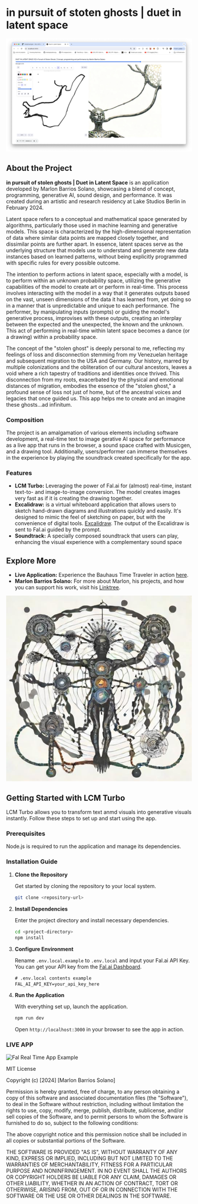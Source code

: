 
# in pursuit of stoten ghosts | duet in latent space

![Image of performance](https://github.com/marlonbarrios/fall-ai-turbo/blob/mondrian/public/ghost.png "image or performance")

## About the Project

**in pursuit of stolen ghosts | Duet in Latent Space** is an application developed by Marlon Barrios Solano, showcasing a  blend of concept, programming, generative AI, sound design, and performance. It was created during an artistic and research residency at Lake Studios Berlin in February 2024.

Latent space refers to a conceptual and mathematical space generated by algorithms, particularly those used in machine learning and generative models. This space is characterized by the high-dimensional representation of data where similar data points are mapped closely together, and dissimilar points are further apart. In essence, latent spaces serve as the underlying structure that models use to understand and generate new data instances based on learned patterns, without being explicitly programmed with specific rules for every possible outcome.

The intention to perform actions in latent space, especially with a model, is to perform within an unknown probability space, utilizing the generative capabilities of the model to create art or perform in real-time. This process involves interacting with the model in a way that it generates outputs based on the vast, unseen dimensions of the data it has learned from, yet doing so in a manner that is unpredictable and unique to each performance. The performer, by manipulating inputs (prompts) or guiding the model's generative process, improvises with these outputs, creating an interplay between the expected and the unexpected, the known and the unknown. This act of performing in real-time within latent space becomes a dance (or a drawing) within a probability space.

The concept of the "stolen ghost" is deeply personal to me, reflecting my feelings of loss and disconnection stemming from my Venezuelan heritage and subsequent migration to the USA and Germany. Our history, marred by multiple colonizations and the obliteration of our cultural ancestors, leaves a void where a rich tapestry of traditions and identities once thrived. This disconnection from my roots, exacerbated by the physical and emotional distances of migration, embodies the essence of the "stolen ghost," a profound sense of loss not just of home, but of the ancestral voices and legacies that once guided us. This app helps me to create and an imagine these ghosts...ad infinitum.

### Composition

The project is an amalgamation of various elements including software development, a real-time text to image gerative AI space for performance as a live app that runs in the browser, a sound space crafted with Musicgen, and a drawing tool. Additionally, users/performer can immerse themselves in the experience by playing the soundtrack created specifically for the app. 

### Features

- **LCM Turbo:** Leveraging the power of Fal.ai for (almost) real-time, instant text-to- and image-to-image conversion. The model creates images very fast  as if it is creating the drawing together.
- **Excalidraw:** is a virtual whiteboard application that allows users to sketch hand-drawn diagrams and illustrations quickly and easily. It's designed to mimic the feel of sketching on paper, but with the convenience of digital tools. [Excalidraw](https://excalidraw.com). The output of the Excalidraw is sent to Fal.ai guided by the prompt.
- **Soundtrack:** A specially composed soundtrack that users can play, enhancing the visual experience with a complementary sound space 

## Explore More

- **Live Application:** Experience the Bauhaus Time Traveler in action [here](https://in-pursuit-of-stolen-ghosts.vercel.app/).
- **Marlon Barrios Solano:** For more about Marlon, his projects, and how you can support his work, visit his [Linktree](https://linktr.ee/marlonbarriososolano). 

![Image of performance](https://github.com/marlonbarrios/fall-ai-turbo/blob/mondrian/public/ghost2.jpg "image or performance")

## Getting Started with LCM Turbo

LCM Turbo allows you to transform text anmd visuals into generative visuals instantly. Follow these steps to set up and start using the app.

### Prerequisites

Node.js is required to run the application and manage its dependencies.

### Installation Guide

1. **Clone the Repository**

   Get started by cloning the repository to your local system.

   ```sh
   git clone <repository-url>
   ```

2. **Install Dependencies**

   Enter the project directory and install necessary dependencies.

   ```sh
   cd <project-directory>
   npm install
   ```

3. **Configure Environment**

   Rename `.env.local.example` to `.env.local` and input your Fal.ai API Key. You can get your API key from the [Fal.ai Dashboard](https://www.fal.ai/dashboard/keys).

   ```plaintext
   # .env.local contents example
   FAL_AI_API_KEY=your_api_key_here
   ```

4. **Run the Application**

   With everything set up, launch the application.

   ```sh
   npm run dev
   ```

   Open `http://localhost:3000` in your browser to see the app in action.

### LIVE APP

![Fal Real Time App Example](rt.gif)




MIT License

Copyright (c) [2024] [Marlon Barrios Solano]

Permission is hereby granted, free of charge, to any person obtaining a copy
of this software and associated documentation files (the "Software"), to deal
in the Software without restriction, including without limitation the rights
to use, copy, modify, merge, publish, distribute, sublicense, and/or sell
copies of the Software, and to permit persons to whom the Software is
furnished to do so, subject to the following conditions:

The above copyright notice and this permission notice shall be included in all
copies or substantial portions of the Software.

THE SOFTWARE IS PROVIDED "AS IS", WITHOUT WARRANTY OF ANY KIND, EXPRESS OR
IMPLIED, INCLUDING BUT NOT LIMITED TO THE WARRANTIES OF MERCHANTABILITY,
FITNESS FOR A PARTICULAR PURPOSE AND NONINFRINGEMENT. IN NO EVENT SHALL THE
AUTHORS OR COPYRIGHT HOLDERS BE LIABLE FOR ANY CLAIM, DAMAGES OR OTHER
LIABILITY, WHETHER IN AN ACTION OF CONTRACT, TORT OR OTHERWISE, ARISING FROM,
OUT OF OR IN CONNECTION WITH THE SOFTWARE OR THE USE OR OTHER DEALINGS IN THE
SOFTWARE.

